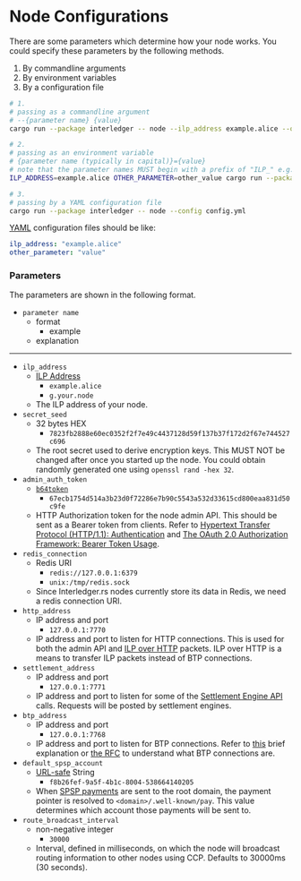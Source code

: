 
# Node Configurations

There are some parameters which determine how your node works. You could specify these parameters by the following methods.

1. By commandline arguments
1. By environment variables
1. By a configuration file

```bash #
# 1.
# passing as a commandline argument
# --{parameter name} {value}
cargo run --package interledger -- node --ilp_address example.alice --other_parameter other_value

# 2.
# passing as an environment variable
# {parameter name (typically in capital)}={value}
# note that the parameter names MUST begin with a prefix of "ILP_" e.g. ILP_SECRET_SEED
ILP_ADDRESS=example.alice OTHER_PARAMETER=other_value cargo run --package interledger -- node

# 3.
# passing by a YAML configuration file
cargo run --package interledger -- node --config config.yml
```

[YAML](https://yaml.org/) configuration files should be like:

```YAML
ilp_address: "example.alice"
other_parameter: "value"
```

### Parameters

The parameters are shown in the following format.

- `parameter name`
    - format
        - example
    - explanation

---

- `ilp_address`
    - [ILP Address](https://github.com/interledger/rfcs/blob/master/0015-ilp-addresses/0015-ilp-addresses.md)
        - `example.alice`
        - `g.your.node`
    - The ILP address of your node.
- `secret_seed`
    - 32 bytes HEX
        - `7823fb2888e60ec0352f2f7e49c4437128d59f137b37f172d2f67e744527c696`
    - The root secret used to derive encryption keys. This MUST NOT be changed after once you started up the node. You could obtain randomly generated one using `openssl rand -hex 32`.
- `admin_auth_token`
    - [`b64token`](https://tools.ietf.org/html/rfc6750#section-2.1)
        - `67ecb1754d514a3b23d0f72286e7b90c5543a532d33615cd800eaa831d50c9fe`
    - HTTP Authorization token for the node admin API. This should be sent as a Bearer token from clients. Refer to [Hypertext Transfer Protocol (HTTP/1.1): Authentication](https://tools.ietf.org/html/rfc7235) and [The OAuth 2.0 Authorization Framework: Bearer Token Usage](https://tools.ietf.org/html/rfc6750).
- `redis_connection`
    - Redis URI
        - `redis://127.0.0.1:6379`
        - `unix:/tmp/redis.sock`
    - Since Interledger.rs nodes currently store its data in Redis, we need a redis connection URI.
- `http_address`
    - IP address and port
        - `127.0.0.1:7770`
    - IP address and port to listen for HTTP connections. This is used for both the admin API and [ILP over HTTP](https://github.com/interledger/rfcs/blob/master/0035-ilp-over-http/0035-ilp-over-http.md) packets. ILP over HTTP is a means to transfer ILP packets instead of BTP connections.
- `settlement_address`
    - IP address and port
        - `127.0.0.1:7771`
    - IP address and port to listen for some of the [Settlement Engine API](https://github.com/interledger/rfcs/pull/536) calls. Requests will be posted by settlement engines.
- `btp_address`
    - IP address and port
        - `127.0.0.1:7768`
    - IP address and port to listen for BTP connections. Refer to [this](https://github.com/interledger/rfcs/blob/master/0033-relationship-between-protocols/0033-relationship-between-protocols.md#connections-1) brief explanation or [the RFC](https://github.com/interledger/rfcs/blob/master/0023-bilateral-transfer-protocol/0023-bilateral-transfer-protocol.md) to understand what BTP connections are.
- `default_spsp_account`
    - [URL-safe](https://tools.ietf.org/html/rfc3986#section-2.3) String
        - `f8b26fef-9a5f-4b1c-8004-538664140205`
    - When [SPSP payments](https://github.com/interledger/rfcs/blob/master/0009-simple-payment-setup-protocol/0009-simple-payment-setup-protocol.md) are sent to the root domain, the payment pointer is resolved to `<domain>/.well-known/pay`. This value determines which account those payments will be sent to.
- `route_broadcast_interval`
    - non-negative integer
        - `30000`
    - Interval, defined in milliseconds, on which the node will broadcast routing information to other nodes using CCP. Defaults to 30000ms (30 seconds).
